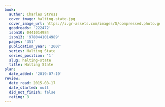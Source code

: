 ```yaml
---
book:
  author: Charles Stross
  cover_image: halting-state.jpg
  cover_image_url: https://i.gr-assets.com/images/S/compressed.photo.goodreads.com/books/1442097389l/222472._SY475_.jpg
  goodreads: '222472'
  isbn10: 0441014984
  isbn13: '9780441014989'
  pages: '351'
  publication_year: '2007'
  series: Halting State
  series_position: '1'
  slug: halting-state
  title: Halting State
plan:
  date_added: '2019-07-19'
review:
  date_read: 2015-08-17
  date_started: null
  did_not_finish: false
  rating: 3
---
```

